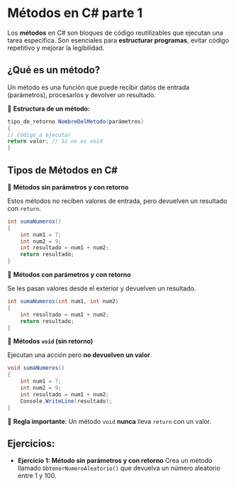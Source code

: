 # Métodos en C# parte 1
Los **métodos** en C# son bloques de código reutilizables que ejecutan una tarea específica. Son esenciales para **estructurar programas**, evitar código repetitivo y mejorar la legibilidad.

## ¿Qué es un método?
Un método es una función que puede recibir datos de entrada (parámetros), procesarlos y devolver un resultado. 

📌 **Estructura de un método:**
```c#
tipo_de_retorno NombreDelMetodo(parámetros) 
{ 
// Código a ejecutar 
return valor; // Si no es void 
}
```

## Tipos de Métodos en C#
📌 **Métodos sin parámetros y con retorno**

Estos métodos no reciben valores de entrada, pero devuelven un resultado con `return`.
```c#
int sumaNumeros() 
{ 
	int num1 = 7; 
	int num2 = 9; 
	int resultado = num1 + num2; 
	return resultado; 
}
```

📌 **Métodos con parámetros y con retorno**

Se les pasan valores desde el exterior y devuelven un resultado.

```c#
int sumaNumeros(int num1, int num2) 
{ 
	int resultado = num1 + num2; 
	return resultado; 
}
```

📌 **Métodos `void` (sin retorno)**

Ejecutan una acción pero **no devuelven un valor**.
```c#
void sumaNumeros() 
{ 
	int num1 = 7;
	int num2 = 9;
	int resultado = num1 + num2; 
	Console.WriteLine(resultado); 
}
```
📌 **Regla importante**: Un método `void` **nunca** lleva `return` con un valor.

## Ejercicios:
- **Ejercicio 1: Método sin parámetros y con retorno**
Crea un método llamado `ObtenerNumeroAleatorio()` que devuelva un número aleatorio entre 1 y 100.
